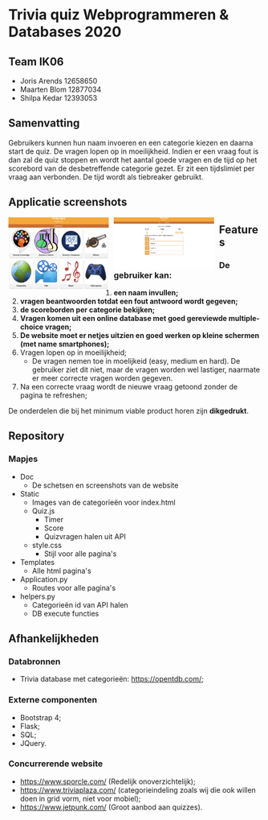 # Trivia quiz Webprogrammeren & Databases 2020

## Team IK06
* Joris Arends 12658650
* Maarten Blom 12877034
* Shilpa Kedar 12393053

## Samenvatting
Gebruikers kunnen hun naam invoeren en een categorie kiezen en daarna start de quiz. De vragen lopen op in moeilijkheid. Indien er een vraag fout is dan zal de quiz stoppen en wordt het aantal goede vragen en de tijd op het scorebord van de desbetreffende categorie gezet. Er zit een tijdslimiet per vraag aan verbonden. De tijd wordt als tiebreaker gebruikt.

## Applicatie screenshots

<img src="/doc/index.png" alt= "Index page" style= "float: left; margin-right: 10px;" width="200" /> <img src="/doc/quiz.png" alt= "Quiz page"  style= "float: left; margin-right: 10px;" width="200" />


<!--![alt tekst](/doc/game_over.png "Quiz page") ![alt tekst](/doc/leaderboards.png "Leaderboards page")-->

## Features
### De gebruiker kan:
1. **een naam invullen;**
2. **vragen beantwoorden totdat een fout antwoord wordt gegeven;**
3. **de scoreborden per categorie bekijken;**
4. **Vragen komen uit een online database met goed gereviewde multiple-choice vragen;**
5. **De website moet er netjes uitzien en goed werken op kleine schermen (met name smartphones);**
7. Vragen lopen op in moeilijkheid;
    - De vragen nemen toe in moelijkeid (easy, medium en hard). De gebruiker ziet dit niet, maar de vragen worden wel lastiger, naarmate er meer correcte vragen worden gegeven.
8. Na een correcte vraag wordt de nieuwe vraag getoond zonder de pagina te refreshen;

De onderdelen die bij het minimum viable product horen zijn **dikgedrukt**.

## Repository
### Mapjes
* Doc
    * De schetsen en screenshots van de website
* Static
    * Images van de categorieën voor index.html
    * Quiz.js
        * Timer
        * Score
        * Quizvragen halen uit API
    * style.css
        * Stijl voor alle pagina's
* Templates
    * Alle html pagina's
* Application.py
    * Routes voor alle pagina's
* helpers.py
    * Categorieën id van API halen
    * DB execute functies

## Afhankelijkheden
### Databronnen
- Trivia database met categorieën: https://opentdb.com/;

### Externe componenten
- Bootstrap 4;
- Flask;
- SQL;
- JQuery.

### Concurrerende website
- https://www.sporcle.com/ (Redelijk onoverzichtelijk);
- https://www.triviaplaza.com/ (categorieindeling zoals wij die ook willen doen in grid vorm, niet voor mobiel);
- https://www.jetpunk.com/ (Groot aanbod aan quizzes).




